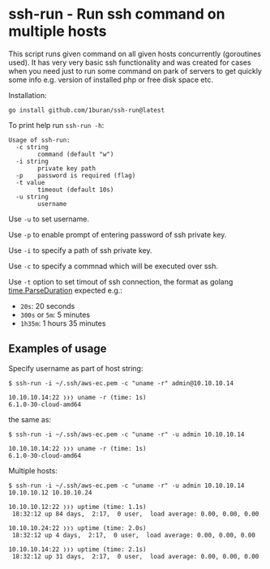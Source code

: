# ssh-run - Run ssh command on multiple hosts

This script runs given command on all given hosts concurrently (goroutines used).
It has very very basic ssh functionality and was created for cases when you need just to run
some command on park of servers to get quickly some info e.g. version of installed php
or free disk space etc.

Installation:
```
go install github.com/1buran/ssh-run@latest
```

To print help run `ssh-run -h`:

```
Usage of ssh-run:
  -c string
    	command (default "w")
  -i string
    	private key path
  -p	password is required (flag)
  -t value
    	timeout (default 10s)
  -u string
    	username
```

Use `-u` to set username.

Use `-p` to enable prompt of entering password of ssh private key.

Use `-i` to specify a path of ssh private key.

Use `-c` to specify a commnad which will be executed over ssh.

Use `-t` option to set timout of ssh connection,
the format as golang [time.ParseDuration](https://pkg.go.dev/time#ParseDuration) expected e.g.:
- `20s`: 20 seconds
- `300s` or `5m`: 5 minutes
- `1h35m`: 1 hours 35 minutes

## Examples of usage

Specify username as part of host string:

```
$ ssh-run -i ~/.ssh/aws-ec.pem -c "uname -r" admin@10.10.10.14

10.10.10.14:22 ❭❭❭ uname -r (time: 1s)
6.1.0-30-cloud-amd64

```
the same as:

```
$ ssh-run -i ~/.ssh/aws-ec.pem -c "uname -r" -u admin 10.10.10.14

10.10.10.14:22 ❭❭❭ uname -r (time: 1s)
6.1.0-30-cloud-amd64

```

Multiple hosts:

```
$ ssh-run -i ~/.ssh/aws-ec.pem -c "uname -r" -u admin 10.10.10.14 10.10.10.12 10.10.10.24

10.10.10.12:22 ❭❭❭ uptime (time: 1.1s)
 18:32:12 up 84 days,  2:17,  0 user,  load average: 0.00, 0.00, 0.00

10.10.10.24:22 ❭❭❭ uptime (time: 2.0s)
 18:32:12 up 4 days,  2:17,  0 user,  load average: 0.00, 0.00, 0.00

10.10.10.14:22 ❭❭❭ uptime (time: 2.1s)
 18:32:12 up 31 days,  2:17,  0 user,  load average: 0.00, 0.00, 0.00

```
